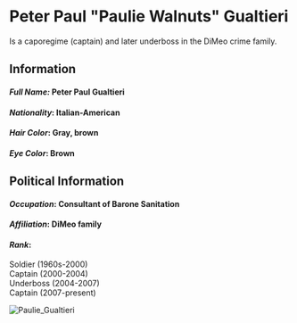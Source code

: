 # Peter Paul "Paulie Walnuts" Gualtieri

Is a caporegime (captain) and later underboss in the DiMeo crime family.


## **Information**
#### ***Full Name:*** Peter Paul Gualtieri
#### ***Nationality***: Italian-American
#### ***Hair Color***: Gray, brown
#### ***Eye Color***: Brown


## **Political Information**
#### ***Occupation***: Consultant of Barone Sanitation
#### ***Affiliation***: DiMeo family
#### ***Rank***: 
Soldier (1960s-2000)   
Captain (2000-2004)   
Underboss (2004-2007)   
Captain (2007-present)

![Paulie_Gualtieri](https://user-images.githubusercontent.com/125871581/220621762-3a351532-82ab-4a95-92b0-32b0ccdd9a48.jpg)
